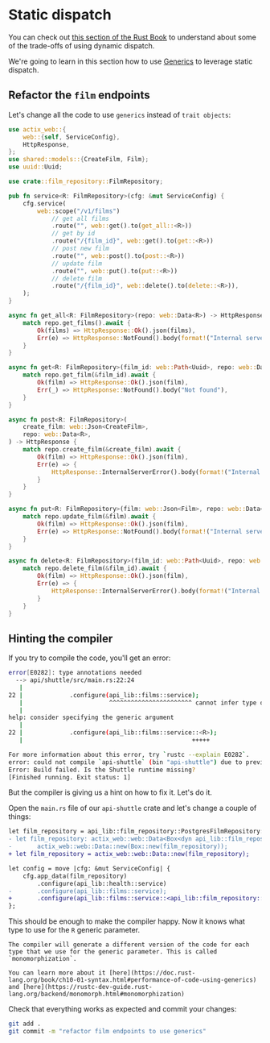# Static dispatch

You can check out [this section of the Rust Book](https://doc.rust-lang.org/book/ch17-02-trait-objects.html#trait-objects-perform-dynamic-dispatch) to understand about some of the trade-offs of using dynamic dispatch.

We're going to learn in this section how to use [Generics](https://doc.rust-lang.org/book/ch10-01-syntax.html#generic-data-types) to leverage static dispatch.

## Refactor the `film` endpoints

Let's change all the code to use `generics` instead of `trait objects`:

```rust
use actix_web::{
    web::{self, ServiceConfig},
    HttpResponse,
};
use shared::models::{CreateFilm, Film};
use uuid::Uuid;

use crate::film_repository::FilmRepository;

pub fn service<R: FilmRepository>(cfg: &mut ServiceConfig) {
    cfg.service(
        web::scope("/v1/films")
            // get all films
            .route("", web::get().to(get_all::<R>))
            // get by id
            .route("/{film_id}", web::get().to(get::<R>))
            // post new film
            .route("", web::post().to(post::<R>))
            // update film
            .route("", web::put().to(put::<R>))
            // delete film
            .route("/{film_id}", web::delete().to(delete::<R>)),
    );
}

async fn get_all<R: FilmRepository>(repo: web::Data<R>) -> HttpResponse {
    match repo.get_films().await {
        Ok(films) => HttpResponse::Ok().json(films),
        Err(e) => HttpResponse::NotFound().body(format!("Internal server error: {:?}", e)),
    }
}

async fn get<R: FilmRepository>(film_id: web::Path<Uuid>, repo: web::Data<R>) -> HttpResponse {
    match repo.get_film(&film_id).await {
        Ok(film) => HttpResponse::Ok().json(film),
        Err(_) => HttpResponse::NotFound().body("Not found"),
    }
}

async fn post<R: FilmRepository>(
    create_film: web::Json<CreateFilm>,
    repo: web::Data<R>,
) -> HttpResponse {
    match repo.create_film(&create_film).await {
        Ok(film) => HttpResponse::Ok().json(film),
        Err(e) => {
            HttpResponse::InternalServerError().body(format!("Internal server error: {:?}", e))
        }
    }
}

async fn put<R: FilmRepository>(film: web::Json<Film>, repo: web::Data<R>) -> HttpResponse {
    match repo.update_film(&film).await {
        Ok(film) => HttpResponse::Ok().json(film),
        Err(e) => HttpResponse::NotFound().body(format!("Internal server error: {:?}", e)),
    }
}

async fn delete<R: FilmRepository>(film_id: web::Path<Uuid>, repo: web::Data<R>) -> HttpResponse {
    match repo.delete_film(&film_id).await {
        Ok(film) => HttpResponse::Ok().json(film),
        Err(e) => {
            HttpResponse::InternalServerError().body(format!("Internal server error: {:?}", e))
        }
    }
}
```

## Hinting the compiler

If you try to compile the code, you'll get an error:

```bash
error[E0282]: type annotations needed
  --> api/shuttle/src/main.rs:22:24
   |
22 |             .configure(api_lib::films::service);
   |                        ^^^^^^^^^^^^^^^^^^^^^^^ cannot infer type of the type parameter `R` declared on the function `service`
   |
help: consider specifying the generic argument
   |
22 |             .configure(api_lib::films::service::<R>);
   |                                               +++++

For more information about this error, try `rustc --explain E0282`.
error: could not compile `api-shuttle` (bin "api-shuttle") due to previous error
Error: Build failed. Is the Shuttle runtime missing?
[Finished running. Exit status: 1]
```

But the compiler is giving us a hint on how to fix it. Let's do it.

Open the `main.rs` file of our `api-shuttle` crate and let's change a couple of things:

```diff
let film_repository = api_lib::film_repository::PostgresFilmRepository::new(pool);
- let film_repository: actix_web::web::Data<Box<dyn api_lib::film_repository::FilmRepository>> =
-       actix_web::web::Data::new(Box::new(film_repository));
+ let film_repository = actix_web::web::Data::new(film_repository);

let config = move |cfg: &mut ServiceConfig| {
    cfg.app_data(film_repository)
        .configure(api_lib::health::service)
-       .configure(api_lib::films::service);
+       .configure(api_lib::films::service::<api_lib::film_repository::PostgresFilmRepository>);
};
```

This should be enough to make the compiler happy. Now it knows what type to use for the `R` generic parameter.

```admonish info title="Monomorphization"
The compiler will generate a different version of the code for each type that we use for the generic parameter. This is called `monomorphization`.

You can learn more about it [here](https://doc.rust-lang.org/book/ch10-01-syntax.html#performance-of-code-using-generics) and [here](https://rustc-dev-guide.rust-lang.org/backend/monomorph.html#monomorphization)
```

Check that everything works as expected and commit your changes:

```bash
git add .
git commit -m "refactor film endpoints to use generics"
```
